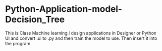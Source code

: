 # Python-Application-model-Decision_Tree
This is Class Machine learning.I design applications in Designer or Python UI and convert .ui to .py and then train the model to use. Then insert it into the program
